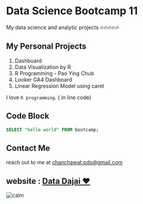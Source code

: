 # Data Science Bootcamp 11
My data science and analytic projects 🔥🔥🔥🔥🔥

## My Personal Projects

1. Dashboard 
2. Data Visualization by R
3. R Programming - Pao Ying Chub
4. Looker GA4 Dashboard
5. Linear Regression Model using caret

I love `R programming`. ( in line code)

## Code Block
```sql
SELECT "hello world" FROM bootcamp;
```

## Contact Me
reach out to me at chanchawat.pds@gmail.com

## website : [Data Dajai ❤️](https://datadajai.wordpress.com)
![calm](https://datadajai.wordpress.com/wp-content/uploads/2025/02/pexels-photo-3662845.jpeg)
